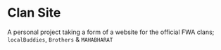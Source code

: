 # Clan Site

A personal project taking a form of a website for the official FWA clans; 
`localBuddies`, `Brothers` & `MAHABHARAT`